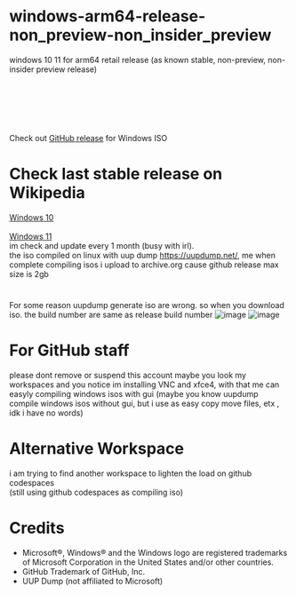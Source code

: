 # windows-arm64-release-non_preview-non_insider_preview
windows 10 11 for arm64 retail release (as known stable, non-preview, non-insider preview release)<br /><br /><br /><br /><br />
#
Check out [GitHub release](https://github.com/TukangM/Windows10-11-iso/releases) for Windows ISO
# Check last stable release on Wikipedia
[Windows 10](https://en.wikipedia.org/wiki/Windows_10)<br /><br />
[Windows 11](https://en.wikipedia.org/wiki/Windows_11)<br />
im check and update every 1 month (busy with irl).<br />
the iso compiled on linux with uup dump https://uupdump.net/, me when complete compiling isos i upload to archive.org cause github release max size is 2gb
#
For some reason uupdump generate iso are wrong. so when you download iso. the build number are same as release build number
![image](https://user-images.githubusercontent.com/91467886/209638542-6c0f5e28-4fb6-44e3-b3a4-23861b5046bf.png) ![image](https://user-images.githubusercontent.com/91467886/209638587-3a9a8b1a-2be6-4274-969d-e4bc44ad2db5.png)


#

# For GitHub staff
please dont remove or suspend this account maybe you look my workspaces and you notice im installing VNC and xfce4, with that me can easyly compiling windows isos with gui (maybe you know uupdump compile windows isos without gui, but i use as easy copy move files, etx , idk i have no words)

# Alternative Workspace
i am trying to find another workspace to lighten the load on github codespaces<br />
(still using github codespaces as compiling iso)

# Credits
 - Microsoft®, Windows® and the Windows logo are registered trademarks of Microsoft Corporation in the United States and/or other countries.
 - GitHub Trademark of GitHub, Inc.
 - UUP Dump (not affiliated to Microsoft)
